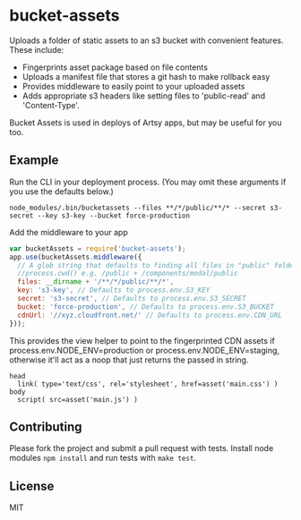 # bucket-assets

Uploads a folder of static assets to an s3 bucket with convenient features. These include:

* Fingerprints asset package based on file contents
* Uploads a manifest file that stores a git hash to make rollback easy
* Provides middleware to easily point to your uploaded assets
* Adds appropriate s3 headers like setting files to 'public-read' and 'Content-Type'.

Bucket Assets is used in deploys of Artsy apps, but may be useful for you too.

## Example

Run the CLI in your deployment process. (You may omit these arguments if you use the defaults below.)

````
node_modules/.bin/bucketassets --files **/*/public/**/* --secret s3-secret --key s3-key --bucket force-production
````

Add the middleware to your app

````javascript
var bucketAssets = require('bucket-assets');
app.use(bucketAssets.middleware({
  // A glob string that defaults to finding all files in "public" folders that are children of
  //process.cwd() e.g. /public + /components/modal/public
  files: __dirname + '/**/*/public/**/*',
  key: 's3-key', // Defaults to process.env.S3_KEY
  secret: 's3-secret', // Defaults to process.env.S3_SECRET
  bucket: 'force-production', // Defaults to process.env.S3_BUCKET
  cdnUrl: '//xyz.cloudfront.net/' // Defaults to process.env.CDN_URL
}));
````

This provides the view helper to point to the fingerprinted CDN assets if process.env.NODE_ENV=production or process.env.NODE_ENV=staging, otherwise it'll act as a noop that just returns the passed in string.

````jade
head
  link( type='text/css', rel='stylesheet', href=asset('main.css') )
body
  script( src=asset('main.js') )
````

## Contributing

Please fork the project and submit a pull request with tests. Install node modules `npm install` and run tests with `make test`.

## License

MIT
